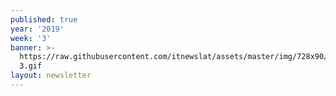 ```yaml
---
published: true
year: '2019'
week: '3'
banner: >-
  https://raw.githubusercontent.com/itnewslat/assets/master/img/728x90/Boletin
  3.gif
layout: newsletter
---
```

